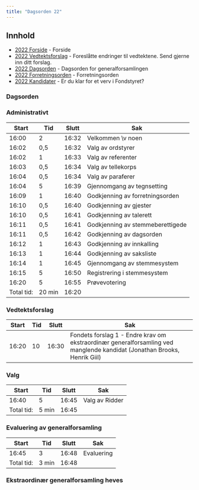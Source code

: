 ```yaml
---
title: "Dagsorden 22"
---
```


## Innhold
* [2022 Forside](/wiki/online/generalforsamlingen/ekstra2022)   - Forside
* [2022 Vedtektsforslag](/wiki/online/generalforsamlingen/ekstra2022/vedtekstforslag) - Foreslåtte endringer til vedtektene. Send gjerne inn ditt forslag.
* [2022 Dagsorden](/wiki/online/generalforsamlingen/ekstra2022/dagsorden-22) - Dagsorden for generalforsamlingen
* [2022 Forretningsorden](/wiki/online/generalforsamlingen/ekstra2022/forretningsorden-2022) - Forretningsorden
* [2022 Kandidater](/wiki/online/generalforsamlingen/ekstra2022/valg) - Er du klar for et verv i Fondstyret? 

### Dagsorden 

### Administrativt
| Start  | Tid | Slutt | Sak                                     |
|--------|-----|-------|-----------------------------------------|
| 16:00  | 2   | 16:32 | Velkommen \v noen                              |
| 16:02  | 0,5 | 16:32 | Valg av ordstyrer                       |
| 16:02  | 1   | 16:33 | Valg av referenter                      |
| 16:03  | 0,5 | 16:34 | Valg av tellekorps                      |
| 16:04  | 0,5 | 16:34 | Valg av paraferer                       |
| 16:04  | 5   | 16:39 | Gjennomgang av tegnsetting              |
| 16:09  | 1   | 16:40 | Godkjenning av forretningsorden         |
| 16:10  | 0,5 | 16:40 | Godkjenning av gjester                  |
| 16:10  | 0,5 | 16:41 | Godkjenning av talerett                 |
| 16:11  | 0,5 | 16:41 | Godkjenning av stemmeberettigede        |
| 16:11  | 0,5 | 16:42 | Godkjenning av dagsorden                |
| 16:12  | 1   | 16:43 | Godkjenning av innkalling               |
| 16:13  | 1   | 16:44 | Godkjenning av saksliste                |
| 16:14  | 1   | 16:45 | Gjennomgang av stemmesystem             |
| 16:15  | 5   | 16:50 | Registrering i stemmesystem             |
| 16:20  | 5   | 16:55 | Prøvevotering                           |
| Total tid: | 20 min | 16:20 |


### Vedtektsforslag
| Start | Tid | Slutt | Sak |
|---|---|---|---|
| 16:20  | 10 | 16:30  |  Fondets forslag 1 - Endre krav om ekstraordinær generalforsamling ved manglende kandidat (Jonathan Brooks, Henrik Giil) |


### Valg
| Start | Tid | Slutt | Sak |
|---|---|---|---|
| 16:40 | 5 | 16:45 | Valg av Ridder |
| Total tid: | 5 min | 16:45 |

### Evaluering av generalforsamling
| Start | Tid | Slutt | Sak |
|---|---|---|---|
| 16:45 | 3 | 16:48 | Evaluering |
| Total tid: | 3 min | 16:48 |

### Ekstraordinær generalforsamling heves